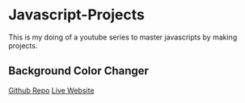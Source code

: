 # Javascript-Projects
This is my doing of a youtube series to master javascripts by making projects.

## Background Color Changer
[Github Repo](gg) [Live Website](gg)

